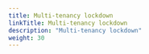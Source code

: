 ```yaml
---
title: Multi-tenancy lockdown
linkTitle: Multi-tenancy lockdown
description: "Multi-tenancy lockdown"
weight: 30
---
```

